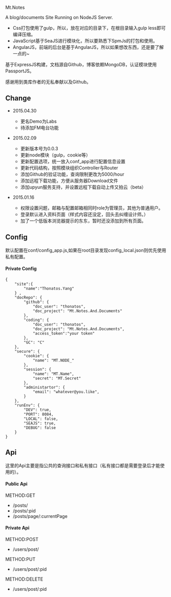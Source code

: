 
Mt.Notes

A blog/documents Site Running on NodeJS Server.

* Css打包使用了gulp，所以，放在对应的目录下，在根目录输入gulp less即可编译压缩。
* JavaScript基于SeaJS进行模块化，所以要熟悉下SpmJs的打包和使用。
* AngularJS，前端的后台是基于AngularJS，所以如果想改东西，还是要了解一点的~

基于ExpressJS构建，文档源自Github，博客依赖MongoDB，认证模块使用PassportJS。

感谢用到类库作者的无私奉献以及Github。

## Change

- 2015.04.30

    - 更名Demo为Labs
    - 待添加FM电台功能
    
- 2015.02.09

	- 更新版本号为0.0.3
	- 更新node模块（gulp，cookie等）
	- 更新配置选项，统一放入conf_app进行配置信息设置
	- 更新代码结构，按照模块组织Controller与Router
	- 添加Github的验证功能，查询限制更改为5000/hour
	- 添加远程下载功能，方便从服务器Download文件
	- 添加upyun服务支持，并设置远程下载自动上传又拍云（beta）

- 2015.01.16

	- 权限设置问题，邮箱与配置邮箱相同时role为管理员，其他为普通用户。
	- 登录默认进入资料页面（样式内容还没定，回头去纠缠设计师。）
	- 加了一个低版本浏览器提示的东东，暂时还没添加到所有页面。

## Config

默认配置在conf/config_app.js,如果在root目录发现config_local.json则优先使用私有配置。

#### Private Config


```
{
    "site":{
        "name":"Thonatos.Yang"
    } ,
    "docRepo": {
        "github": {
            "doc_user": "thonatos",
            "doc_project": "Mt.Notes.And.Documents"
        },
        "coding": {
            "doc_user": "thonatos",
            "doc_project": "Mt.Notes.And.Documents",
            "access_token":"your token"
        },
        "GC": "C"
    },
    "secure": {
        "cookie": {
            "name": "MT.NODE_"
        },
        "session": {
            "name": "MT.Name",
            "secret": "MT.Secret"
        },
        "administartor": {
            "email": "whatever@you.like",
        }
    },
    "runEnv": {
        "DEV": true,
        "PORT": 8084,
        "LOCAL": false,
        "SEAJS": true,
        "DEBUG": false
    }
}
```

## Api

这里的Api主要是指公共的查询接口和私有接口（私有接口都是需要登录后才能使用的）。

#### Public Api

METHOD:GET

* /posts/
* /posts/:pid
* /posts/page/:currentPage

#### Private Api

METHOD:POST

* /users/post/

METHOD:PUT

* /users/post/:pid

METHOD:DELETE

* /users/post/:pid